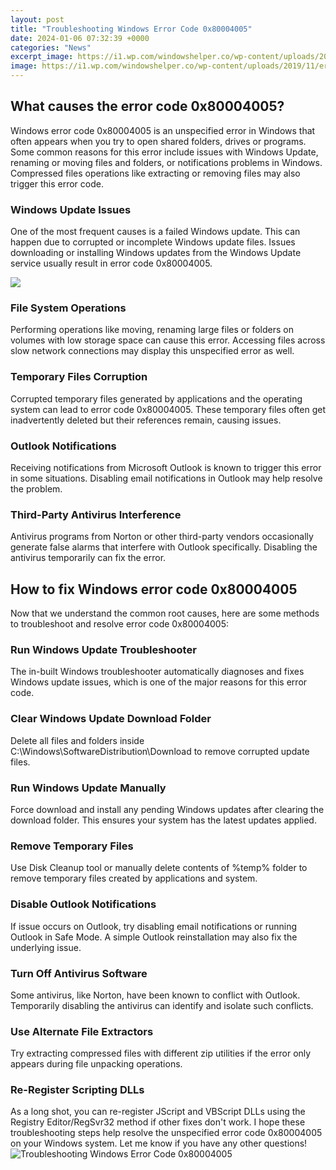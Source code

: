 ```yaml
---
layout: post
title: "Troubleshooting Windows Error Code 0x80004005"
date: 2024-01-06 07:32:39 +0000
categories: "News"
excerpt_image: https://i1.wp.com/windowshelper.co/wp-content/uploads/2019/11/error-code-0x80004005.jpg?resize=770%2C481&amp;ssl=1
image: https://i1.wp.com/windowshelper.co/wp-content/uploads/2019/11/error-code-0x80004005.jpg?resize=770%2C481&amp;ssl=1
---
```


## What causes the error code 0x80004005?
Windows error code 0x80004005 is an unspecified error in Windows that often appears when you try to open shared folders, drives or programs. Some common reasons for this error include issues with Windows Update, renaming or moving files and folders, or notifications problems in Windows. Compressed files operations like extracting or removing files may also trigger this error code. 
### Windows Update Issues
One of the most frequent causes is a failed Windows update. This can happen due to corrupted or incomplete Windows update files. Issues downloading or installing Windows updates from the Windows Update service usually result in error code 0x80004005.

![](https://nl.easeus.com/images/en/data-recovery/drw-pro/error-code-0x80004005.png)
### File System Operations  
Performing operations like moving, renaming large files or folders on volumes with low storage space can cause this error. Accessing files across slow network connections may display this unspecified error as well. 
### Temporary Files Corruption
Corrupted temporary files generated by applications and the operating system can lead to error code 0x80004005. These temporary files often get inadvertently deleted but their references remain, causing issues.
### Outlook Notifications
Receiving notifications from Microsoft Outlook is known to trigger this error in some situations. Disabling email notifications in Outlook may help resolve the problem.  
### Third-Party Antivirus Interference
Antivirus programs from Norton or other third-party vendors occasionally generate false alarms that interfere with Outlook specifically. Disabling the antivirus temporarily can fix the error.
## How to fix Windows error code 0x80004005
Now that we understand the common root causes, here are some methods to troubleshoot and resolve error code 0x80004005:
### Run Windows Update Troubleshooter 
The in-built Windows troubleshooter automatically diagnoses and fixes Windows update issues, which is one of the major reasons for this error code. 
### Clear Windows Update Download Folder
Delete all files and folders inside C:\Windows\SoftwareDistribution\Download to remove corrupted update files. 
### Run Windows Update Manually
Force download and install any pending Windows updates after clearing the download folder. This ensures your system has the latest updates applied.
### Remove Temporary Files
Use Disk Cleanup tool or manually delete contents of %temp% folder to remove temporary files created by applications and system. 
### Disable Outlook Notifications 
If issue occurs on Outlook, try disabling email notifications or running Outlook in Safe Mode. A simple Outlook reinstallation may also fix the underlying issue.
### Turn Off Antivirus Software
Some antivirus, like Norton, have been known to conflict with Outlook. Temporarily disabling the antivirus can identify and isolate such conflicts.
### Use Alternate File Extractors  
Try extracting compressed files with different zip utilities if the error only appears during file unpacking operations.
### Re-Register Scripting DLLs
As a long shot, you can re-register JScript and VBScript DLLs using the Registry Editor/RegSvr32 method if other fixes don't work.
I hope these troubleshooting steps help resolve the unspecified error code 0x80004005 on your Windows system. Let me know if you have any other questions!
![Troubleshooting Windows Error Code 0x80004005](https://i1.wp.com/windowshelper.co/wp-content/uploads/2019/11/error-code-0x80004005.jpg?resize=770%2C481&amp;ssl=1)